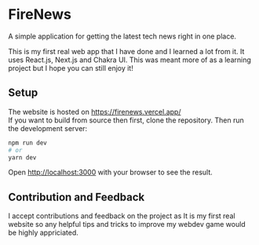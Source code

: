 # FireNews
A simple application for getting the latest tech news right in one place.

This is my first real web app that I have done and I learned a lot from it.
It uses React.js, Next.js and Chakra UI.
This was meant more of as a learning project but I hope you can still enjoy it!

## Setup
The website is hosted on https://firenews.vercel.app/
</br>
If you want to build from source then first, clone the repository. Then run the development server:
```bash
npm run dev
# or
yarn dev
```

Open [http://localhost:3000](http://localhost:3000) with your browser to see the result.

## Contribution and Feedback
I accept contributions and feedback on the project as It is my first real website so any helpful tips and tricks to improve my webdev game would be highly appriciated.
